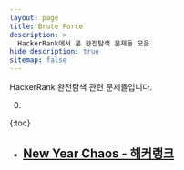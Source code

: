 ```yaml
---
layout: page
title: Brute Force
description: >
  HackerRank에서 푼 완전탐색 문제들 모음
hide_description: true
sitemap: false
---
```

HackerRank 완전탐색 관련 문제들입니다.

0. 
{:toc}

* ## [New Year Chaos - 해커랭크]

[New Year Chaos - 해커랭크]: ../../../algorithm/2021-01-06-rollercoaster
